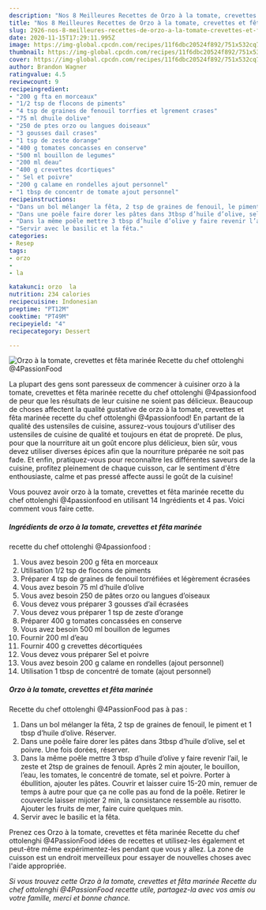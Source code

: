```yaml
---
description: "Nos 8 Meilleures Recettes de Orzo à la tomate, crevettes et fêta marinée  Recette du chef ottolenghi @4PassionFood"
title: "Nos 8 Meilleures Recettes de Orzo à la tomate, crevettes et fêta marinée  Recette du chef ottolenghi @4PassionFood"
slug: 2926-nos-8-meilleures-recettes-de-orzo-a-la-tomate-crevettes-et-feta-marinee-recette-du-chef-ottolenghi-4passionfood
date: 2020-11-15T17:29:11.995Z
image: https://img-global.cpcdn.com/recipes/11f6dbc20524f892/751x532cq70/orzo-a-la-tomate-crevettes-et-feta-marinee-recette-du-chef-ottolenghi-4passionfood-photo-principale-de-la-recette.jpg
thumbnail: https://img-global.cpcdn.com/recipes/11f6dbc20524f892/751x532cq70/orzo-a-la-tomate-crevettes-et-feta-marinee-recette-du-chef-ottolenghi-4passionfood-photo-principale-de-la-recette.jpg
cover: https://img-global.cpcdn.com/recipes/11f6dbc20524f892/751x532cq70/orzo-a-la-tomate-crevettes-et-feta-marinee-recette-du-chef-ottolenghi-4passionfood-photo-principale-de-la-recette.jpg
author: Brandon Wagner
ratingvalue: 4.5
reviewcount: 9
recipeingredient:
- "200 g fta en morceaux"
- "1/2 tsp de flocons de piments"
- "4 tsp de graines de fenouil torrfies et lgrement crases"
- "75 ml dhuile dolive"
- "250 de ptes orzo ou langues doiseaux"
- "3 gousses dail crases"
- "1 tsp de zeste dorange"
- "400 g tomates concasses en conserve"
- "500 ml bouillon de legumes"
- "200 ml deau"
- "400 g crevettes dcortiques"
- " Sel et poivre"
- "200 g calame en rondelles ajout personnel"
- "1 tbsp de concentr de tomate ajout personnel"
recipeinstructions:
- "Dans un bol mélanger la fêta, 2 tsp de graines de fenouil, le piment et 1 tbsp d’huile d’olive. Réserver."
- "Dans une poêle faire dorer les pâtes dans 3tbsp d’huile d’olive, sel et poivre. Une fois dorées, réserver."
- "Dans la même poêle mettre 3 tbsp d’huile d’olive y faire revenir l’ail, le zeste et 2tsp de graines de fenouil. Après 2 min ajouter, le bouillon, l’eau, les tomates, le concentré de tomate, sel et poivre. Porter à ébullition, ajouter les pâtes. Couvrir et laisser cuire 15-20 min, remuer de temps à autre pour que ça ne colle pas au fond de la poêle. Retirer le couvercle laisser mijoter 2 min, la consistance ressemble au risotto. Ajouter les fruits de mer, faire cuire quelques min."
- "Servir avec le basilic et la fêta."
categories:
- Resep
tags:
- orzo
- 
- la

katakunci: orzo  la 
nutrition: 234 calories
recipecuisine: Indonesian
preptime: "PT12M"
cooktime: "PT49M"
recipeyield: "4"
recipecategory: Dessert

---
```



![Orzo à la tomate, crevettes et fêta marinée 
Recette du chef ottolenghi
@4PassionFood](https://img-global.cpcdn.com/recipes/11f6dbc20524f892/751x532cq70/orzo-a-la-tomate-crevettes-et-feta-marinee-recette-du-chef-ottolenghi-4passionfood-photo-principale-de-la-recette.jpg)

La plupart des gens sont paresseux de commencer à cuisiner orzo à la tomate, crevettes et fêta marinée 
recette du chef ottolenghi
@4passionfood de peur que les résultats de leur cuisine ne soient pas délicieux. Beaucoup de choses affectent la qualité gustative de orzo à la tomate, crevettes et fêta marinée 
recette du chef ottolenghi
@4passionfood! En partant de la qualité des ustensiles de cuisine, assurez-vous toujours d'utiliser des ustensiles de cuisine de qualité et toujours en état de propreté. De plus, pour que la nourriture ait un goût encore plus délicieux, bien sûr, vous devez utiliser diverses épices afin que la nourriture préparée ne soit pas fade. Et enfin, pratiquez-vous pour reconnaître les différentes saveurs de la cuisine, profitez pleinement de chaque cuisson, car le sentiment d'être enthousiaste, calme et pas pressé affecte aussi le goût de la cuisine!

<!--inarticleads1-->

Vous pouvez avoir orzo à la tomate, crevettes et fêta marinée 
recette du chef ottolenghi
@4passionfood en utilisant 14 Ingrédients et 4 pas. Voici comment vous faire cette.

##### Ingrédients de orzo à la tomate, crevettes et fêta marinée 
recette du chef ottolenghi
@4passionfood :

1. Vous avez besoin 200 g fêta en morceaux
1. Utilisation 1/2 tsp de flocons de piments
1. Préparer 4 tsp de graines de fenouil torréfiées et légèrement écrasées
1. Vous avez besoin 75 ml d’huile d’olive
1. Vous avez besoin 250 de pâtes orzo ou langues d’oiseaux
1. Vous devez vous préparer 3 gousses d’ail écrasées
1. Vous devez vous préparer 1 tsp de zeste d’orange
1. Préparer 400 g tomates concassées en conserve
1. Vous avez besoin 500 ml bouillon de legumes
1. Fournir 200 ml d’eau
1. Fournir 400 g crevettes décortiquées
1. Vous devez vous préparer  Sel et poivre
1. Vous avez besoin 200 g calame en rondelles (ajout personnel)
1. Utilisation 1 tbsp de concentré de tomate (ajout personnel)




<!--inarticleads2-->

##### Orzo à la tomate, crevettes et fêta marinée 
Recette du chef ottolenghi
@4PassionFood pas à pas :

1. Dans un bol mélanger la fêta, 2 tsp de graines de fenouil, le piment et 1 tbsp d’huile d’olive. Réserver.
1. Dans une poêle faire dorer les pâtes dans 3tbsp d’huile d’olive, sel et poivre. Une fois dorées, réserver.
1. Dans la même poêle mettre 3 tbsp d’huile d’olive y faire revenir l’ail, le zeste et 2tsp de graines de fenouil. Après 2 min ajouter, le bouillon, l’eau, les tomates, le concentré de tomate, sel et poivre. Porter à ébullition, ajouter les pâtes. Couvrir et laisser cuire 15-20 min, remuer de temps à autre pour que ça ne colle pas au fond de la poêle. Retirer le couvercle laisser mijoter 2 min, la consistance ressemble au risotto. Ajouter les fruits de mer, faire cuire quelques min.
1. Servir avec le basilic et la fêta.




<!--inarticleads1-->

<p>
Prenez ces Orzo à la tomate, crevettes et fêta marinée 
Recette du chef ottolenghi
@4PassionFood idées de recettes et utilisez-les également et peut-être même expérimentez-les pendant que vous y allez. La zone de cuisson est un endroit merveilleux pour essayer de nouvelles choses avec l'aide appropriée.
</p>

<p>
<i>Si vous trouvez cette Orzo à la tomate, crevettes et fêta marinée 
Recette du chef ottolenghi
@4PassionFood recette utile, partagez-la avec vos amis ou votre famille, merci et bonne chance.</i>
</p>
